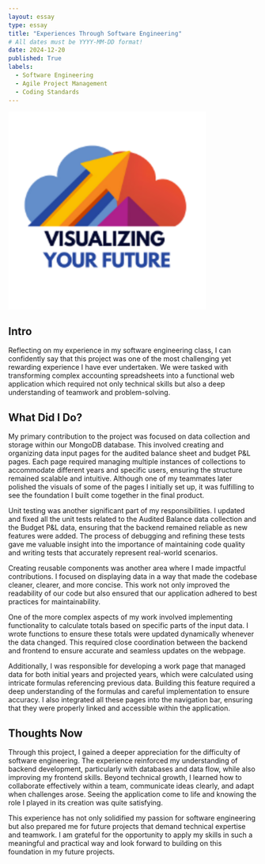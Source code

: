```yaml
---
layout: essay
type: essay
title: "Experiences Through Software Engineering"
# All dates must be YYYY-MM-DD format!
date: 2024-12-20
published: True
labels:
  - Software Engineering
  - Agile Project Management
  - Coding Standards
---
```


<img width="400px" class="rounded float-start pe-4" src="../img/vyf.png">

## Intro
Reflecting on my experience in my software engineering class, I can confidently say that this project was one of the most challenging yet rewarding experience I have ever undertaken. We were tasked with transforming complex accounting spreadsheets into a functional web application which required not only technical skills but also a deep understanding of teamwork and problem-solving.

## What Did I Do?
My primary contribution to the project was focused on data collection and storage within our MongoDB database. This involved creating and organizing data input pages for the audited balance sheet and budget P&L pages. Each page required managing multiple instances of collections to accommodate different years and specific users, ensuring the structure remained scalable and intuitive. Although one of my teammates later polished the visuals of some of the pages I initially set up, it was fulfilling to see the foundation I built come together in the final product.

Unit testing was another significant part of my responsibilities. I updated and fixed all the unit tests related to the Audited Balance data collection and the Budget P&L data, ensuring that the backend remained reliable as new features were added. The process of debugging and refining these tests gave me valuable insight into the importance of maintaining code quality and writing tests that accurately represent real-world scenarios.

Creating reusable components was another area where I made impactful contributions. I focused on displaying data in a way that made the codebase cleaner, clearer, and more concise. This work not only improved the readability of our code but also ensured that our application adhered to best practices for maintainability.

One of the more complex aspects of my work involved implementing functionality to calculate totals based on specific parts of the input data. I wrote functions to ensure these totals were updated dynamically whenever the data changed. This required close coordination between the backend and frontend to ensure accurate and seamless updates on the webpage. 

Additionally, I was responsible for developing a work page that managed data for both initial years and projected years, which were calculated using intricate formulas referencing previous data. Building this feature required a deep understanding of the formulas and careful implementation to ensure accuracy. I also integrated all these pages into the navigation bar, ensuring that they were properly linked and accessible within the application.

## Thoughts Now
Through this project, I gained a deeper appreciation for the difficulty of software engineering. The experience reinforced my understanding of backend development, particularly with databases and data flow, while also improving my frontend skills. Beyond technical growth, I learned how to collaborate effectively within a team, communicate ideas clearly, and adapt when challenges arose. Seeing the application come to life and knowing the role I played in its creation was quite satisfying.

This experience has not only solidified my passion for software engineering but also prepared me for future projects that demand technical expertise and teamwork. I am grateful for the opportunity to apply my skills in such a meaningful and practical way and look forward to building on this foundation in my future projects.
